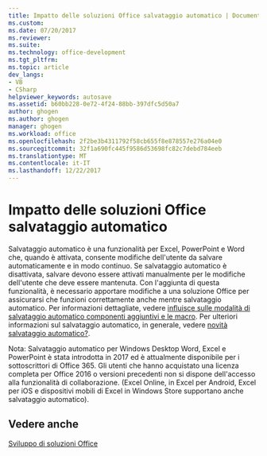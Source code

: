 ```yaml
---
title: Impatto delle soluzioni Office salvataggio automatico | Documenti Microsoft
ms.custom: 
ms.date: 07/20/2017
ms.reviewer: 
ms.suite: 
ms.technology: office-development
ms.tgt_pltfrm: 
ms.topic: article
dev_langs:
- VB
- CSharp
helpviewer_keywords: autosave
ms.assetid: b60bb228-0e72-4f24-88bb-397dfc5d50a7
author: ghogen
ms.author: ghogen
manager: ghogen
ms.workload: office
ms.openlocfilehash: 2f2be3b4311792f58cb655f8e878557e276a04e0
ms.sourcegitcommit: 32f1a690fc445f9586d53698fc82c7debd784eeb
ms.translationtype: MT
ms.contentlocale: it-IT
ms.lasthandoff: 12/22/2017
---
```

# <a name="how-autosave-impacts-office-solutions"></a>Impatto delle soluzioni Office salvataggio automatico

Salvataggio automatico è una funzionalità per Excel, PowerPoint e Word che, quando è attivata, consente modifiche dell'utente da salvare automaticamente e in modo continuo. Se salvataggio automatico è disattivata, salvare devono essere attivati manualmente per le modifiche dell'utente che deve essere mantenuta. Con l'aggiunta di questa funzionalità, è necessario apportare modifiche a una soluzione Office per assicurarsi che funzioni correttamente anche mentre salvataggio automatico. Per informazioni dettagliate, vedere [influisce sulle modalità di salvataggio automatico componenti aggiuntivi e le macro](https://msdn.microsoft.com/vba/office-shared-vba/articles/how-autosave-impacts-addins-and-macros). Per ulteriori informazioni sul salvataggio automatico, in generale, vedere [novità salvataggio automatico?](https://support.office.com/en-US/article/What-is-AutoSave-6d6bd723-ebfd-4e40-b5f6-ae6e8088f7a5).

Nota: Salvataggio automatico per Windows Desktop Word, Excel e PowerPoint è stata introdotta in 2017 ed è attualmente disponibile per i sottoscrittori di Office 365. Gli utenti che hanno acquistato una licenza completa per Office 2016 o versioni precedenti non si dispone dell'accesso alla funzionalità di collaborazione. (Excel Online, in Excel per Android, Excel per iOS e dispositivi mobili di Excel in Windows Store supportano anche salvataggio automatico). 

## <a name="see-also"></a>Vedere anche
[Sviluppo di soluzioni Office](./developing-office-solutions.md)
